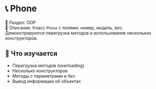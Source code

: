 # 📞 Phone

📁 Раздел: OOP  
📘 Описание: Класс `Phone` с полями: номер, модель, вес. Демонстрируются перегрузка методов и использование нескольких конструкторов.

## 🧠 Что изучается
- Перегрузка методов (overloading)  
- Несколько конструкторов  
- Методы с параметрами и без  
- Вывод информации об объектах
